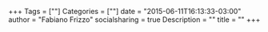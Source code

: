 +++
Tags = [""]
Categories = [""]
date = "2015-06-11T16:13:33-03:00"
author = "Fabiano Frizzo"
socialsharing = true
Description = ""
title = ""
+++
